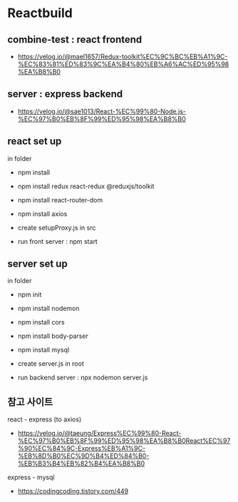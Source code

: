 # Reactbuild
## combine-test : react frontend

- https://velog.io/@mael1657/Redux-toolkit%EC%9C%BC%EB%A1%9C-%EC%83%81%ED%83%9C%EA%B4%80%EB%A6%AC%ED%95%98%EA%B8%B0

## server : express backend

- https://velog.io/@sae1013/React-%EC%99%80-Node.js-%EC%97%B0%EB%8F%99%ED%95%98%EA%B8%B0

## react set up

in folder

- npm install

- npm install redux react-redux @reduxjs/toolkit

- npm install react-router-dom

- npm install axios

- create setupProxy.js in src

- run front server : npm start

## server set up

in folder

- npm init

- npm install nodemon

- npm install cors

- npm install body-parser

- npm install mysql

- create server.js in root

- run backend server : npx nodemon server.js

## 참고 사이트

react - express (to axios)

- https://velog.io/@taeung/Express%EC%99%80-React-%EC%97%B0%EB%8F%99%ED%95%98%EA%B8%B0React%EC%97%90%EC%84%9C-Express%EB%A1%9C-%EB%8D%B0%EC%9D%B4%ED%84%B0-%EB%B3%B4%EB%82%B4%EA%B8%B0

express - mysql

- https://codingcoding.tistory.com/449
